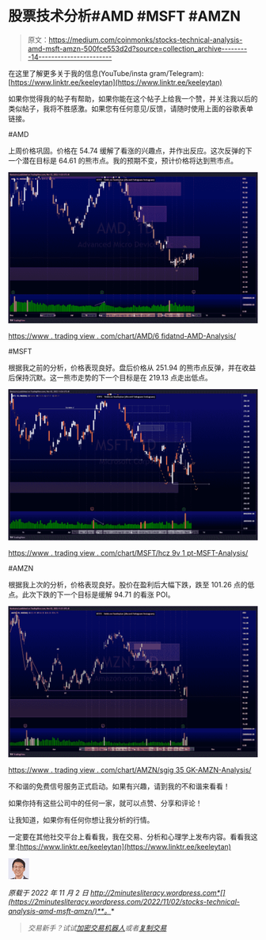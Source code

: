 # 股票技术分析#AMD #MSFT #AMZN

> 原文：<https://medium.com/coinmonks/stocks-technical-analysis-amd-msft-amzn-500fce553d2d?source=collection_archive---------14----------------------->

在这里了解更多关于我的信息(YouTube/insta gram/Telegram):[https://www.linktr.ee/keeleytan](https://www.linktr.ee/keeleytan)

如果你觉得我的帖子有帮助，如果你能在这个帖子上给我一个赞，并关注我以后的类似帖子，我将不胜感激。如果您有任何意见/反馈，请随时使用上面的谷歌表单链接。

#AMD

上周价格巩固。价格在 54.74 缓解了看涨的兴趣点，并作出反应。这次反弹的下一个潜在目标是 64.61 的熊市点。我的预期不变，预计价格将达到熊市点。

![](img/67116953e957dde8d5c6f9b5beb386a1.png)

[https://www . trading view . com/chart/AMD/6 fidatnd-AMD-Analysis/](https://www.tradingview.com/chart/AMD/6fIDATnd-AMD-Analysis/)

#MSFT

根据我之前的分析，价格表现良好。盘后价格从 251.94 的熊市点反弹，并在收益后保持沉默。这一熊市走势的下一个目标是在 219.13 点走出低点。

![](img/8c5550b099cae4efe96d567abce8a8d0.png)

[https://www . trading view . com/chart/MSFT/hcz 9v 1 pt-MSFT-Analysis/](https://www.tradingview.com/chart/MSFT/HCz9V1PT-MSFT-Analysis/)

#AMZN

根据我上次的分析，价格表现良好。股价在盈利后大幅下跌，跌至 101.26 点的低点。此次下跌的下一个目标是缓解 94.71 的看涨 POI。

![](img/81488d097ba92841eb95260cc59b3b1c.png)

[https://www . trading view . com/chart/AMZN/sgig 35 GK-AMZN-Analysis/](https://www.tradingview.com/chart/AMZN/sgIg35GK-AMZN-Analysis/)

不和谐的免费信号服务正式启动。如果有兴趣，请到我的不和谐来看看！

如果你持有这些公司中的任何一家，就可以点赞、分享和评论！

让我知道，如果你有任何你想让我分析的行情。

一定要在其他社交平台上看看我，我在交易、分析和心理学上发布内容。看看我这里:[https://www.linktr.ee/keeleytan](https://www.linktr.ee/keeleytan)

![](img/fa91166760f0d793f262b0e21a68ce6c.png)

*原载于 2022 年 11 月 2 日 http://2minutesliteracy.wordpress.com*[](https://2minutesliteracy.wordpress.com/2022/11/02/stocks-technical-analysis-amd-msft-amzn/)**。**

> *交易新手？试试[加密交易机器人](/coinmonks/crypto-trading-bot-c2ffce8acb2a)或者[复制交易](/coinmonks/top-10-crypto-copy-trading-platforms-for-beginners-d0c37c7d698c)*